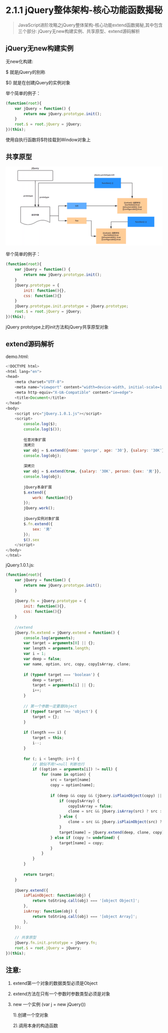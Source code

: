 # 2.1.1 jQuery整体架构-核心功能函数揭秘

> JavaScript进阶攻略之jQuery整体架构-核心功能extend函数揭秘,其中包含三个部分: jQuery无new构建实例、共享原型、extend源码解析

## jQuery无new构建实例
无new化构建:

$ 就是jQuery的别称

$() 就是在创建jQuery的实例对象

举个简单的例子：
```js
(function(root){
    var jQuery = function() {
        return new jQuery.prototype.init();
    }
    root.$ = root.jQuery = jQuery;
})(this);
```
使用自执行函数将$符挂载到Window对象上


## 共享原型

![共享原型](https://raw.githubusercontent.com/george-wq/StudyNotes/master/images/javascript/sharePrototype.png)

举个简单的例子：
```js
(function(root){
    var jQuery = function() {
        return new jQuery.prototype.init();
    }
    jQuery.prototype = {
        init: function(){},
        css: function(){}
    }
    jQuery.prototype.init.prototype = jQuery.prototype;
    root.$ = root.jQuery = jQuery;
})(this);
```
jQuery prototype上的init方法和jQuery共享原型对象

## extend源码解析

demo.html:

```js
<!DOCTYPE html>
<html lang="en">
<head>
    <meta charset="UTF-8">
    <meta name="viewport" content="width=device-width, initial-scale=1.0">
    <meta http-equiv="X-UA-Compatible" content="ie=edge">
    <title>Document</title>
</head>
<body>
    <script src="jQuery.1.0.1.js"></script>
    <script>
        console.log($);
        console.log($());

        任意对象扩展 
        浅拷贝
        var obj = $.extend({name: 'george', age: '30'}, {salary: '30K'});
        console.log(obj);

        深拷贝
        var obj = $.extend(true, {salary: '30K', person: {sex: '男'}}, {age: '30', person: {name: 'bbb'}});
        console.log(obj);

        jQuery本身扩展
        $.extend({
            work: function(){}
        });
        jQuery.work();

        jQuery实例对象扩展
        $.fn.extend({
            sex: '男'
        });
        $().sex
    </script>
</body>
</html>
```

jQuery.1.0.1.js: 

```js
(function(root){
    var jQuery = function() {
        return new jQuery.prototype.init();
    }
    
    jQuery.fn = jQuery.prototype = {
        init: function(){},
        css: function(){}
    }
    
    //extend
    jQuery.fn.extend = jQuery.extend = function() {
        console.log(arguments);
        var target = arguments[0] || {};
        var length = arguments.length;
        var i = 1;
        var deep = false;
        var name, option, src, copy, copyIsArray, clone;

        if (typeof target === 'boolean') {
            deep = target;
            target = arguments[i] || {};
            i++;
        }

        // 第一个参数一定要是Object
        if (typeof target !== 'object') {
            target = {};
        }

        if (length === i) {
            target = this;
            i--;   
        }

        for (; i < length; i++) {
            // 貌似不用!=null 判断也行
            if ((option = arguments[i]) != null) {
                for (name in option) {
                    src = target[name]
                    copy = option[name];

                    if (deep && copy && (jQuery.isPlainObject(copy) || (copyIsArray = jQuery.isArray(copy)))) {
                        if (copyIsArray) {
                            copyIsArray = false;
                            clone = src && jQuery.isArray(src) ? src : []
                        } else {
                            clone = src && jQuery.isPlainObject(src) ? src : {}
                        }
                        target[name] = jQuery.extend(deep, clone, copy);
                    } else if (copy != undefined) {
                        target[name] = copy;
                    }
                }
            } 
        }

        return target;
    }

    jQuery.extend({
        isPlainObject: function(obj) {
            return toString.call(obj) === '[object Object]';
        },
        isArray: function(obj) {
            return toString.call(obj) === '[object Array]';
        },
    });

    // 共享原型
    jQuery.fn.init.prototype = jQuery.fn;
    root.$ = root.jQuery = jQuery;
})(this);
```

## 注意:
1. extend第一个对象的数据类型必须是Object

2. extend方法在只有一个参数时参数类型必须是对象

3. new 一个实例 (var j = new jQuery())

    1).创建一个空对象

    2).调用本身的构造函数


